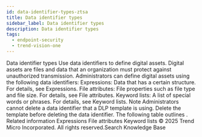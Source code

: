 ```yaml
---
id: data-identifier-types-ztsa
title: Data identifier types
sidebar_label: Data identifier types
description: Data identifier types
tags:
  - endpoint-security
  - trend-vision-one
---
```


 Data identifier types Use data identifiers to define digital assets. Digital assets are files and data that an organization must protect against unauthorized transmission. Administrators can define digital assets using the following data identifiers: Expressions: Data that has a certain structure. For details, see Expressions. File attributes: File properties such as file type and file size. For details, see File attributes. Keyword lists: A list of special words or phrases. For details, see Keyword lists. Note Administrators cannot delete a data identifier that a DLP template is using. Delete the template before deleting the data identifier. The following table outlines . Related information Expressions File attributes Keyword lists © 2025 Trend Micro Incorporated. All rights reserved.Search Knowledge Base